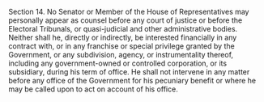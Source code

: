 Section 14. No Senator or Member of the House of Representatives may personally appear as counsel before any court of justice or before the Electoral Tribunals, or quasi-judicial and other administrative bodies. Neither shall he, directly or indirectly, be interested financially in any contract with, or in any franchise or special privilege granted by the Government, or any subdivision, agency, or instrumentality thereof, including any government-owned or controlled corporation, or its subsidiary, during his term of office. He shall not intervene in any matter before any office of the Government for his pecuniary benefit or where he may be called upon to act on account of his office.